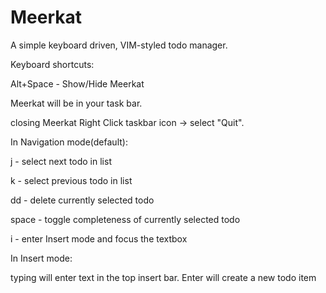 # Meerkat
A simple keyboard driven, VIM-styled todo manager.

Keyboard shortcuts:

Alt+Space - Show/Hide Meerkat

Meerkat will be in your task bar.

closing Meerkat Right Click taskbar icon -> select "Quit".

In Navigation mode(default):

j - select next todo in list

k - select previous todo in list

dd - delete currently selected todo

space - toggle completeness of currently selected todo

i - enter Insert mode and focus the textbox

In Insert mode:

typing will enter text in the top insert bar. Enter will create a new todo item

